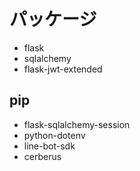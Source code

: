 # パッケージ
- flask
- sqlalchemy
- flask-jwt-extended
## pip
- flask-sqlalchemy-session
- python-dotenv
- line-bot-sdk
- cerberus